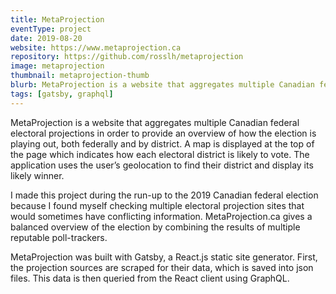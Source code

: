 ```yaml
---
title: MetaProjection
eventType: project
date: 2019-08-20
website: https://www.metaprojection.ca
repository: https://github.com/rosslh/metaprojection
image: metaprojection
thumbnail: metaprojection-thumb
blurb: MetaProjection is a website that aggregates multiple Canadian federal electoral projections in order to provide an overview of how the election is playing out, both federally and by district.
tags: [gatsby, graphql]
---
```


MetaProjection is a website that aggregates multiple Canadian federal electoral projections in order to provide an overview of how the election is playing out, both federally and by district. A map is displayed at the top of the page which indicates how each electoral district is likely to vote. The application uses the user’s geolocation to find their district and display its likely winner.

I made this project during the run-up to the 2019 Canadian federal election because I found myself checking multiple electoral projection sites that would sometimes have conflicting information. MetaProjection.ca gives a balanced overview of the election by combining the results of multiple reputable poll-trackers.

MetaProjection was built with Gatsby, a React.js static site generator. First, the projection sources are scraped for their data, which is saved into json files. This data is then queried from the React client using GraphQL.